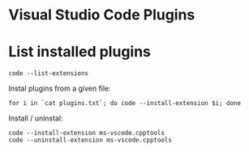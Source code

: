 # Visual Studio Code Plugins

# List installed plugins

```
code --list-extensions
```

Instal plugins from a given file:

```
for i in `cat plugins.txt`; do code --install-extension $i; done
```

Install / uninstal:

```
code --install-extension ms-vscode.cpptools
code --uninstall-extension ms-vscode.cpptools
```
